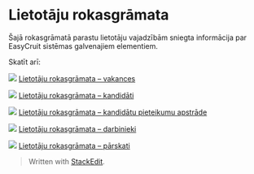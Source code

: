 # Lietotāju rokasgrāmata

Šajā rokasgrāmatā parastu lietotāju vajadzībām sniegta informācija par EasyCruit sistēmas galvenajiem elementiem.

Skatīt arī:

![](../Resources/Images/icon-document-link.png)  [Lietotāju rokasgrāmata – vakances](guide_for_users_vacancies.htm)

![](../Resources/Images/icon-document-link.png)  [Lietotāju rokasgrāmata – kandidāti](guide_for_users_candidates.htm)

![](../Resources/Images/icon-document-link.png)  [Lietotāju rokasgrāmata – kandidātu pieteikumu apstrāde](guide_for_users_handling_candidate_applications.htm)

![](../Resources/Images/icon-document-link.png)  [Lietotāju rokasgrāmata – darbinieki](guide_for_users_employees.htm)

![](../Resources/Images/icon-document-link.png)  [Lietotāju rokasgrāmata – pārskati](guide_for_users_reports.htm)


> Written with [StackEdit](https://stackedit.io/).
<!--stackedit_data:
eyJoaXN0b3J5IjpbNzg2NDE0NjU2XX0=
-->